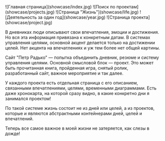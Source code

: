<gallery>
    ![Главная страница](showcase/index.jpg)
    ![Поиск по проектам](showcase/projects.jpg)
    ![Страница "Жизнь"](showcase/life.jpg)
    ![Деятельность за один год](showcase/year.jpg)
    ![Страница проекта](showcase/project.jpg)
</gallery>

В дневниках люди описывают свои впечатления, эмоции и достижения. Но вся
эта информация привязана к конкретным датам. В системах управления целями, основной акцент делается только на достижении целей.
Нет акцента на впечатлениях и уж тем более нет общей картины.

Сайт "Петр Радько" — попытка объединить дневник, резюме и систему управления целями.
Основной смысловой блок — проект. Это может быть прочитанная книга, пройденная игра, снятый ролик,
разработанный сайт, важное мероприятие и так далее.

У каждого проекта есть отдельная страница с его описанием, связанными впечатлениями, целями, временными диаграммами.
Есть даже хронокарта, на которой сразу видно, в какие конкретно дни я занимался проектом!

По такой системе жизнь состоит не из дней или целей, а из проектов, которые и являются
абстрактными контейнерами дней, целей и впечатлений.

Теперь все самое важное в моей жизни не затеряется, как слезы в дожде!